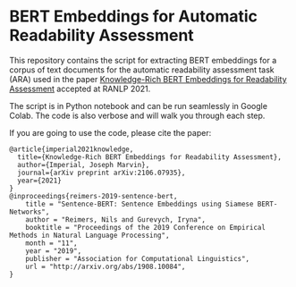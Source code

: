 # BERT Embeddings for Automatic Readability Assessment

This repository contains the script for extracting BERT embeddings for a corpus of text documents for the automatic readability assessment task (ARA) used in the paper [Knowledge-Rich BERT Embeddings for Readability Assessment](https://arxiv.org/abs/2106.07935) accepted at RANLP 2021. 

The script is in Python notebook and can be run seamlessly in Google Colab. The code is also verbose and will walk you through each step. 


If you are going to use the code, please cite the paper:

```
@article{imperial2021knowledge,
  title={Knowledge-Rich BERT Embeddings for Readability Assessment},
  author={Imperial, Joseph Marvin},
  journal={arXiv preprint arXiv:2106.07935},
  year={2021}
}
@inproceedings{reimers-2019-sentence-bert,
    title = "Sentence-BERT: Sentence Embeddings using Siamese BERT-Networks",
    author = "Reimers, Nils and Gurevych, Iryna",
    booktitle = "Proceedings of the 2019 Conference on Empirical Methods in Natural Language Processing",
    month = "11",
    year = "2019",
    publisher = "Association for Computational Linguistics",
    url = "http://arxiv.org/abs/1908.10084",
}
```
